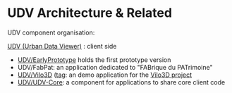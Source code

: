 # UDV Architecture & Related

UDV component organisation:

 [UDV (Urban Data Viewer)](https://github.com/MEPP-team/UDV) : client side
   * [UDV/EarlyPrototype](https://github.com/MEPP-team/UDV/tree/master/EarlyPrototype) holds the first prototype version
   * UDV/FabPat: an application dedicated to "FABrique du PATrimoine"
   * [UDV/Vilo3D](https://github.com/MEPP-team/UDV/tree/master/Vilo3D) ([tag](https://github.com/MEPP-team/UDV/releases/tag/Vilo3D-Demo-1.0): an demo application for the [Vilo3D project](http://imu.universite-lyon.fr/projet/vilo-3d-la-fabrique-urbaine-des-processus-a-leurs-representations-3d/)
   * [UDV/UDV-Core](https://github.com/MEPP-team/UDV/tree/master/UDV-Core): a component for applications to share core client code
